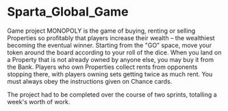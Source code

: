 # Sparta_Global_Game
Game project
MONOPOLY is the game of buying, renting or selling Properties so
profitably that players increase their wealth – the wealthiest
becoming the eventual winner.
Starting from the "GO" space, move your token around the board
according to your roll of the dice. When you land on a Property that
is not already owned by anyone else, you may buy it from the Bank.
Players who own Properties collect rents from opponents stopping
there, with players owning sets getting twice as much rent. You must always obey the instructions given
on Chance cards.

The project had to be completed over the course of two sprints, totalling a week's worth of work.
